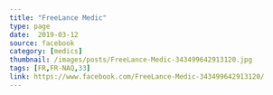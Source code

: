 ```yaml
---
title: "FreeLance Medic"
type: page
date:  2019-03-12
source: facebook
category: [medics]
thumbnail: /images/posts/FreeLance-Medic-343499642913120.jpg
tags: [FR,FR-NAQ,33]
link: https://www.facebook.com/FreeLance-Medic-343499642913120/
---
```

